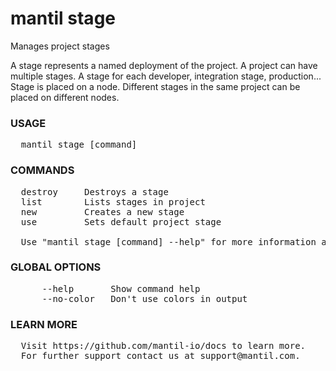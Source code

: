 
# mantil stage

Manages project stages

A stage represents a named deployment of the project. A project can have
multiple stages. A stage for each developer, integration stage, production...
Stage is placed on a node. Different stages in the same project can be placed on
different nodes.

### USAGE
<pre>
  mantil stage [command]
</pre>
### COMMANDS
<pre>
  destroy     Destroys a stage
  list        Lists stages in project
  new         Creates a new stage
  use         Sets default project stage

  Use "mantil stage [command] --help" for more information about a command.
</pre>
### GLOBAL OPTIONS
<pre>
      --help       Show command help
      --no-color   Don't use colors in output
</pre>
### LEARN MORE
<pre>
  Visit https://github.com/mantil-io/docs to learn more.
  For further support contact us at support@mantil.com.
</pre>
